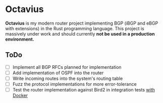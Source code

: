 # Octavius
**Octavius** is my modern router project implementing BGP (iBGP and eBGP with extensions) in the Rust programming language. This project is massively under work and should currently **not be used in a production environment.**

## ToDo
- [ ] Implement all BGP RFCs planned for implementation
- [ ] Add implementation of OSPF into the router
- [ ] Write incoming routes into the system's routing table
- [ ] Fuzz the protocol implementations for more error-tolerance
- [ ] Test the router implementation against Bird2 in integration tests [with Docker](https://github.com/testcontainers/testcontainers-rs)
